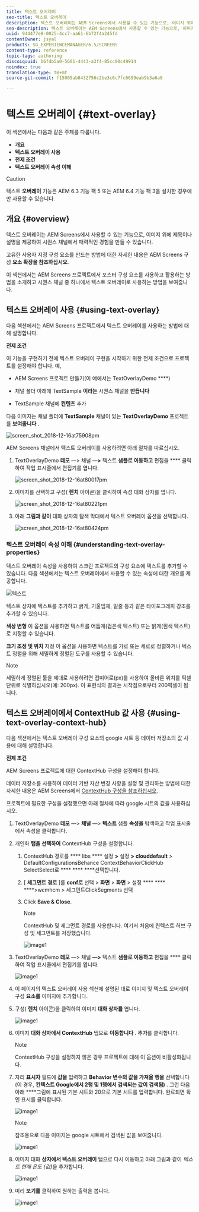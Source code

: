 ```yaml
---
title: 텍스트 오버레이
seo-title: 텍스트 오버레이
description: 텍스트 오버레이는 AEM Screens에서 사용할 수 있는 기능으로, 이미지 위에 제목이나 설명을 제공하여 시퀀스 채널에서 매력적인 경험을 만들 수 있습니다. 자세한 내용은 이 페이지를 참조하십시오.
seo-description: 텍스트 오버레이는 AEM Screens에서 사용할 수 있는 기능으로, 이미지 위에 제목이나 설명을 제공하여 시퀀스 채널에서 매력적인 경험을 만들 수 있습니다. 자세한 내용은 이 페이지를 참조하십시오.
uuid: 944477e8-0025-4cc7-aa61-6b72f4a245fd
contentOwner: jsyal
products: SG_EXPERIENCEMANAGER/6.5/SCREENS
content-type: reference
topic-tags: authoring
discoiquuid: b6fdb5a0-5601-4443-a3f4-85cc90c49914
noindex: true
translation-type: tm+mt
source-git-commit: f15009ab8432756c2be3c6c7fc6699eab9b3a6a8

---
```



# 텍스트 오버레이 {#text-overlay}

이 섹션에서는 다음과 같은 주제를 다룹니다.

* **개요**
* **텍스트 오버레이 사용**
* **전제 조건**
* **텍스트 오버레이 속성 이해**

>[!CAUTION]
>
>텍스트 **오버레이** 기능은 AEM 6.3 기능 팩 5 또는 AEM 6.4 기능 팩 3을 설치한 경우에만 사용할 수 있습니다.

## 개요 {#overview}

텍스트 오버레이는 AEM Screens에서 사용할 수 있는 기능으로, 이미지 위에 제목이나 설명을 제공하여 시퀀스 채널에서 매력적인 경험을 만들 수 있습니다.

고유한 사용자 지정 구성 요소를 만드는 방법에 대한 자세한 내용은 AEM Screens 구성 **요소 확장을 참조하십시오**.

이 섹션에서는 AEM Screens 프로젝트에서 포스터 구성 요소를 사용하고 활용하는 방법을 소개하고 시퀀스 채널 중 하나에서 텍스트 오버레이로 사용하는 방법을 보여줍니다.

## 텍스트 오버레이 사용 {#using-text-overlay}

다음 섹션에서는 AEM Screens 프로젝트에서 텍스트 오버레이를 사용하는 방법에 대해 설명합니다.

**전제 조건**

이 기능을 구현하기 전에 텍스트 오버레이 구현을 시작하기 위한 전제 조건으로 프로젝트를 설정해야 합니다. 예,

* AEM Screens 프로젝트 만들기(이 예에서는 TextOverlayDemo ****)

* 채널 폴더 아래에 TextSample **이라는** 시퀀스 채널을 **만듭니다**

* TextSample 채널에 **컨텐츠** 추가

다음 이미지는 채널 폴더에 **TextSample** 채널이 있는 **TextOverlayDemo** 프로젝트를 **보여줍니다** .

![screen_shot_2018-12-16at75908pm](assets/screen_shot_2018-12-16at75908pm.png)

AEM Screens 채널에서 텍스트 오버레이를 사용하려면 아래 절차를 따르십시오.

1. TextOverlayDemo **데모** —> 채널 **—>** 텍스트 **샘플로 이동하고** 편집을 **** 클릭하여 작업 표시줄에서 편집기를 엽니다.

   ![screen_shot_2018-12-16at80017pm](assets/screen_shot_2018-12-16at80017pm.png)

1. 이미지를 선택하고 구성( **렌치** 아이콘)을 클릭하여 속성 대화 상자를 엽니다.

   ![screen_shot_2018-12-16at80221pm](assets/screen_shot_2018-12-16at80221pm.png)

1. 아래 **그림과 같이** 대화 상자의 탐색 막대에서 텍스트 오버레이 옵션을 선택합니다.

   ![screen_shot_2018-12-16at80424pm](assets/screen_shot_2018-12-16at80424pm.png)

### 텍스트 오버레이 속성 이해 {#understanding-text-overlay-properties}

텍스트 오버레이 속성을 사용하여 스크린 프로젝트의 구성 요소에 텍스트를 추가할 수 있습니다. 다음 섹션에서는 텍스트 오버레이에서 사용할 수 있는 속성에 대한 개요를 제공합니다.

![텍스트](assets/text.gif)

텍스트 상자에 텍스트를 추가하고 굵게, 기울임체, 밑줄 등과 같은 타이포그래피 강조를 추가할 수 있습니다.

**색상 변형** 이 옵션을 사용하면 텍스트를 어둡게(검은색 텍스트) 또는 밝게(흰색 텍스트)로 지정할 수 있습니다.

**크기 조정 및 위치** 지정 이 옵션을 사용하면 텍스트를 가로 또는 세로로 정렬하거나 텍스트 정렬을 위해 세밀하게 정렬된 도구를 사용할 수 있습니다.

>[!NOTE]
>
>세밀하게 정렬된 툴을 제대로 사용하려면 접미어로(px)를 사용하여 올바른 위치를 픽셀 단위로 식별하십시오(예: 200px). 이 표현식의 결과는 시작점으로부터 200픽셀이 됩니다.

## 텍스트 오버레이에서 ContextHub 값 사용 {#using-text-overlay-context-hub}

다음 섹션에서는 텍스트 오버레이 구성 요소의 google 시트 등 데이터 저장소의 값 사용에 대해 설명합니다.

**전제 조건**

AEM Screens 프로젝트에 대한 ContextHub 구성을 설정해야 합니다.

데이터 저장소를 사용하여 데이터 기반 자산 변경 사항을 설정 및 관리하는 방법에 대한 자세한 내용은 AEM Screens에서 [ContextHub 구성을 참조하십시오](https://docs.adobe.com/content/help/en/experience-manager-screens/user-guide/developing/configuring-context-hub.html).

프로젝트에 필요한 구성을 설정했으면 아래 절차에 따라 google 시트의 값을 사용하십시오.

1. TextOverlayDemo **데모** —> **채널** —> **텍스트** 샘플 **속성을** 탐색하고 작업 표시줄에서 속성을 클릭합니다.

1. 개인화 **탭을 선택하여** ContextHub 구성을 설정합니다.

   1. ContextHub 경로를 **** libs **** 설정 **>** 설정 **> clouddefault** > DefaultConfigurationsBehance ContextBehaviorClickHub SelectSelect로 **** **** ****&#x200B;선택합니다.

   1. [ **세그먼트 경로** ]를 **conf로** 선택 > **화면** > **화면** > 설정 **** **** ****>wcmhcm > 세그먼트ClickSegments 선택

   1. Click **Save &amp; Close**.

      >[!NOTE]
      >
      >ContextHub 및 세그먼트 경로를 사용합니다. 여기서 처음에 컨텍스트 허브 구성 및 세그먼트를 저장했습니다.

      ![image1](/help/user-guide/assets/text-overlay/text-overlay8.png)

1. TextOverlayDemo **데모** —> 채널 **—>** 텍스트 **샘플로 이동하고** 편집을 **** 클릭하여 작업 표시줄에서 편집기를 엽니다.

   ![image1](/help/user-guide/assets/text-overlay/text-overlay1.png)

1. 이 페이지의 텍스트 오버레이 사용 섹션에 설명된 대로 이미지 및 텍스트 오버레이 구성 **요소를** 이미지에 추가합니다.

1. 구성( **렌치** 아이콘)을 클릭하여 이미지 **대화 상자를** 엽니다.

   ![image1](/help/user-guide/assets/text-overlay/text-overlay4.png)

1. 이미지 **대화 상자에서 ContextHub** 탭으로 **이동합니다** . **추가**&#x200B;를 클릭합니다.

   >[!NOTE]
   >ContextHub 구성을 설정하지 않은 경우 프로젝트에 대해 이 옵션이 비활성화됩니다.

1. 자리 **표시자** 필드에 **값을** 입력하고 **Behavior 변수의 값을 가져올 행을** 선택합니다(이 경우, **컨텍스트 Google에서 2행 및 1행에서 검색되는 값이 검색됨)** . 그런 다음 아래 ****&#x200B;그림에 표시된 기본 시트와 20으로 기본 시트를 입력합니다. 완료되면 확인 표시를 클릭합니다.

   ![image1](/help/user-guide/assets/text-overlay/text-overlay5.png)

   >[!NOTE]
   >참조용으로 다음 이미지는 google 시트에서 검색된 값을 보여줍니다.

   ![image1](/help/user-guide/assets/text-overlay/text-overlay6.png)

1. 이미지 대화 **상자에서 텍스트 오버레이** 탭으로 다시 이동하고 아래 그림과 같이 *텍스트 현재 온도 {값}*&#x200B;을 추가합니다.

   ![image1](/help/user-guide/assets/text-overlay/text-overlay7.png)

1. 미리 **보기를** 클릭하여 원하는 출력을 봅니다.

   ![image1](/help/user-guide/assets/text-overlay/text-overlay10.png)















